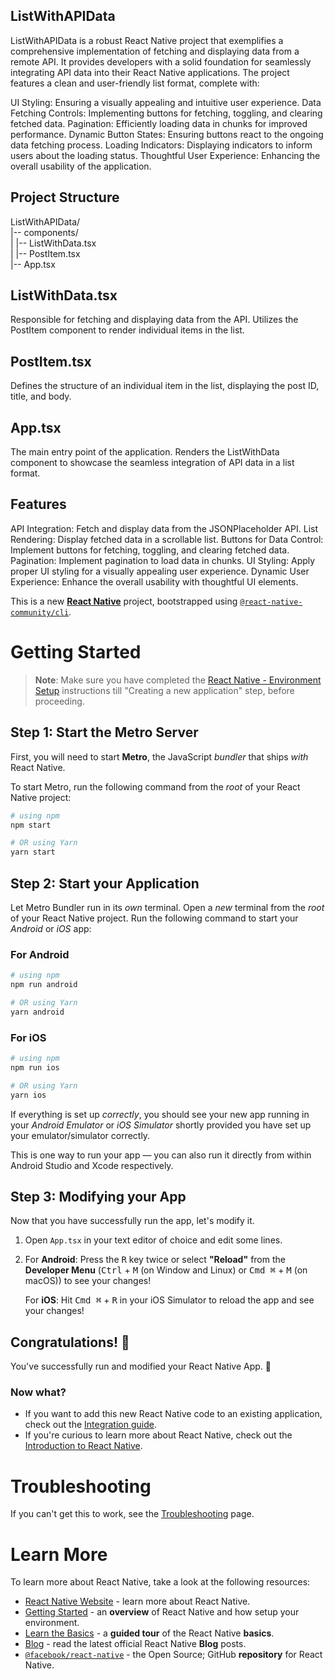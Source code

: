 
## ListWithAPIData

ListWithAPIData is a robust React Native project that exemplifies a comprehensive implementation of fetching and displaying data from a remote API. It provides developers with a solid foundation for seamlessly integrating API data into their React Native applications. The project features a clean and user-friendly list format, complete with:

UI Styling: Ensuring a visually appealing and intuitive user experience.
Data Fetching Controls: Implementing buttons for fetching, toggling, and clearing fetched data.
Pagination: Efficiently loading data in chunks for improved performance.
Dynamic Button States: Ensuring buttons react to the ongoing data fetching process.
Loading Indicators: Displaying indicators to inform users about the loading status.
Thoughtful User Experience: Enhancing the overall usability of the application.

## Project Structure
ListWithAPIData/  
|-- components/  
| |-- ListWithData.tsx  
| |-- PostItem.tsx  
|-- App.tsx  


## ListWithData.tsx
Responsible for fetching and displaying data from the API. Utilizes the PostItem component to render individual items in the list.

## PostItem.tsx
Defines the structure of an individual item in the list, displaying the post ID, title, and body.

## App.tsx
The main entry point of the application. Renders the ListWithData component to showcase the seamless integration of API data in a list format.

## Features
API Integration: Fetch and display data from the JSONPlaceholder API.
List Rendering: Display fetched data in a scrollable list.
Buttons for Data Control: Implement buttons for fetching, toggling, and clearing fetched data.
Pagination: Implement pagination to load data in chunks.
UI Styling: Apply proper UI styling for a visually appealing user experience.
Dynamic User Experience: Enhance the overall usability with thoughtful UI elements.




This is a new [**React Native**](https://reactnative.dev) project, bootstrapped using [`@react-native-community/cli`](https://github.com/react-native-community/cli).

# Getting Started

>**Note**: Make sure you have completed the [React Native - Environment Setup](https://reactnative.dev/docs/environment-setup) instructions till "Creating a new application" step, before proceeding.

## Step 1: Start the Metro Server

First, you will need to start **Metro**, the JavaScript _bundler_ that ships _with_ React Native.

To start Metro, run the following command from the _root_ of your React Native project:

```bash
# using npm
npm start

# OR using Yarn
yarn start
```

## Step 2: Start your Application

Let Metro Bundler run in its _own_ terminal. Open a _new_ terminal from the _root_ of your React Native project. Run the following command to start your _Android_ or _iOS_ app:

### For Android

```bash
# using npm
npm run android

# OR using Yarn
yarn android
```

### For iOS

```bash
# using npm
npm run ios

# OR using Yarn
yarn ios
```

If everything is set up _correctly_, you should see your new app running in your _Android Emulator_ or _iOS Simulator_ shortly provided you have set up your emulator/simulator correctly.

This is one way to run your app — you can also run it directly from within Android Studio and Xcode respectively.

## Step 3: Modifying your App

Now that you have successfully run the app, let's modify it.

1. Open `App.tsx` in your text editor of choice and edit some lines.
2. For **Android**: Press the <kbd>R</kbd> key twice or select **"Reload"** from the **Developer Menu** (<kbd>Ctrl</kbd> + <kbd>M</kbd> (on Window and Linux) or <kbd>Cmd ⌘</kbd> + <kbd>M</kbd> (on macOS)) to see your changes!

   For **iOS**: Hit <kbd>Cmd ⌘</kbd> + <kbd>R</kbd> in your iOS Simulator to reload the app and see your changes!

## Congratulations! :tada:

You've successfully run and modified your React Native App. :partying_face:

### Now what?

- If you want to add this new React Native code to an existing application, check out the [Integration guide](https://reactnative.dev/docs/integration-with-existing-apps).
- If you're curious to learn more about React Native, check out the [Introduction to React Native](https://reactnative.dev/docs/getting-started).

# Troubleshooting

If you can't get this to work, see the [Troubleshooting](https://reactnative.dev/docs/troubleshooting) page.

# Learn More

To learn more about React Native, take a look at the following resources:

- [React Native Website](https://reactnative.dev) - learn more about React Native.
- [Getting Started](https://reactnative.dev/docs/environment-setup) - an **overview** of React Native and how setup your environment.
- [Learn the Basics](https://reactnative.dev/docs/getting-started) - a **guided tour** of the React Native **basics**.
- [Blog](https://reactnative.dev/blog) - read the latest official React Native **Blog** posts.
- [`@facebook/react-native`](https://github.com/facebook/react-native) - the Open Source; GitHub **repository** for React Native.
